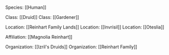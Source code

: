 Species: [[Human]]

Class: [[Druid]]
Class: [[Gardener]]

Location: [[Reinhart Family Lands]]
Location: [[Invrisil]]
Location: [[Oteslia]]

Affiliation: [[Magnolia Reinhart]]

Organization: [[Izril's Druids]]
Organization: [[Reinhart Family]]
